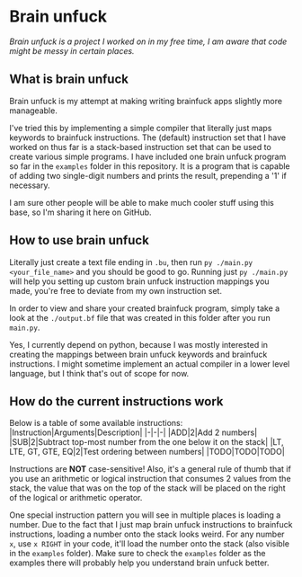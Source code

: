 # Brain unfuck
*Brain unfuck is a project I worked on in my free time, I am aware that code might be messy in certain places.*

## What is brain unfuck
Brain unfuck is my attempt at making writing brainfuck apps slightly more manageable. 

I've tried this by implementing a simple compiler that literally just maps keywords to brainfuck instructions. The (default) instruction set that I have worked on thus far is a stack-based instruction set that can be used to create various simple programs. I have included one brain unfuck program so far in the `examples` folder in this repository. It is a program that is capable of adding two single-digit numbers and prints the result, prepending a '1' if necessary.

I am sure other people will be able to make much cooler stuff using this base, so I'm sharing it here on GitHub.

## How to use brain unfuck
Literally just create a text file ending in `.bu`, then run `py ./main.py <your_file_name>` and you should be good to go. Running just `py ./main.py` will help you setting up custom brain unfuck instruction mappings you made, you're free to deviate from my own instruction set.

In order to view and share your created brainfuck program, simply take a look at the `./output.bf` file that was created in this folder after you run `main.py`.

Yes, I currently depend on python, because I was mostly interested in creating the mappings between brain unfuck keywords and brainfuck instructions. I might sometime implement an actual compiler in a lower level language, but I think that's out of scope for now.

## How do the current instructions work
Below is a table of some available instructions:
|Instruction|Arguments|Description|
|-|-|-|
|ADD|2|Add 2 numbers|
|SUB|2|Subtract top-most number from the one below it on the stack|
|LT, LTE, GT, GTE, EQ|2|Test ordering between numbers|
|TODO|TODO|TODO|

Instructions are **NOT** case-sensitive! Also, it's a general rule of thumb that if you use an arithmetic or logical instruction that consumes 2 values from the stack, the value that was on the top of the stack will be placed on the right of the logical or arithmetic operator.

One special instruction pattern you will see in multiple places is loading a number. Due to the fact that I just map brain unfuck instructions to brainfuck instructions, loading a number onto the stack looks weird. For any number `x`, use `x RIGHT` in your code, it'll load the number onto the stack (also visible in the `examples` folder). Make sure to check the `examples` folder as the examples there will probably help you understand brain unfuck better.

